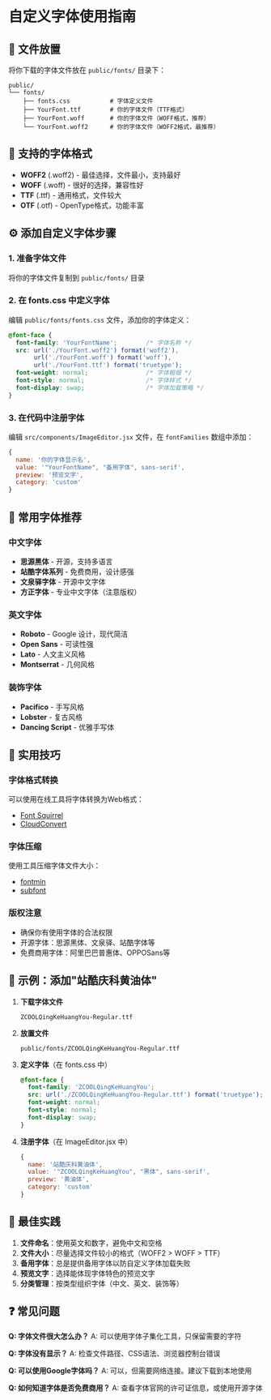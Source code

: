 # 自定义字体使用指南

## 📁 文件放置

将你下载的字体文件放在 `public/fonts/` 目录下：

```
public/
└── fonts/
    ├── fonts.css           # 字体定义文件
    ├── YourFont.ttf        # 你的字体文件（TTF格式）
    ├── YourFont.woff       # 你的字体文件（WOFF格式，推荐）
    └── YourFont.woff2      # 你的字体文件（WOFF2格式，最推荐）
```

## 🎨 支持的字体格式

- **WOFF2** (.woff2) - 最佳选择，文件最小，支持最好
- **WOFF** (.woff) - 很好的选择，兼容性好
- **TTF** (.ttf) - 通用格式，文件较大
- **OTF** (.otf) - OpenType格式，功能丰富

## ⚙️ 添加自定义字体步骤

### 1. 准备字体文件
将你的字体文件复制到 `public/fonts/` 目录

### 2. 在 fonts.css 中定义字体
编辑 `public/fonts/fonts.css` 文件，添加你的字体定义：

```css
@font-face {
  font-family: 'YourFontName';        /* 字体名称 */
  src: url('./YourFont.woff2') format('woff2'),
       url('./YourFont.woff') format('woff'),
       url('./YourFont.ttf') format('truetype');
  font-weight: normal;                /* 字体粗细 */
  font-style: normal;                 /* 字体样式 */
  font-display: swap;                 /* 字体加载策略 */
}
```

### 3. 在代码中注册字体
编辑 `src/components/ImageEditor.jsx` 文件，在 `fontFamilies` 数组中添加：

```javascript
{
  name: '你的字体显示名',
  value: '"YourFontName", "备用字体", sans-serif',
  preview: '预览文字',
  category: 'custom'
}
```

## 📝 常用字体推荐

### 中文字体
- **思源黑体** - 开源，支持多语言
- **站酷字体系列** - 免费商用，设计感强
- **文泉驿字体** - 开源中文字体
- **方正字体** - 专业中文字体（注意版权）

### 英文字体
- **Roboto** - Google 设计，现代简洁
- **Open Sans** - 可读性强
- **Lato** - 人文主义风格
- **Montserrat** - 几何风格

### 装饰字体
- **Pacifico** - 手写风格
- **Lobster** - 复古风格
- **Dancing Script** - 优雅手写体

## 🔧 实用技巧

### 字体格式转换
可以使用在线工具将字体转换为Web格式：
- [Font Squirrel](https://www.fontsquirrel.com/tools/webfont-generator)
- [CloudConvert](https://cloudconvert.com/)

### 字体压缩
使用工具压缩字体文件大小：
- [fontmin](https://github.com/ecomfe/fontmin)
- [subfont](https://github.com/Munter/subfont)

### 版权注意
- 确保你有使用字体的合法权限
- 开源字体：思源黑体、文泉驿、站酷字体等
- 免费商用字体：阿里巴巴普惠体、OPPOSans等

## 🚀 示例：添加"站酷庆科黄油体"

1. **下载字体文件**
   ```
   ZCOOLQingKeHuangYou-Regular.ttf
   ```

2. **放置文件**
   ```
   public/fonts/ZCOOLQingKeHuangYou-Regular.ttf
   ```

3. **定义字体**（在 fonts.css 中）
   ```css
   @font-face {
     font-family: 'ZCOOLQingKeHuangYou';
     src: url('./ZCOOLQingKeHuangYou-Regular.ttf') format('truetype');
     font-weight: normal;
     font-style: normal;
     font-display: swap;
   }
   ```

4. **注册字体**（在 ImageEditor.jsx 中）
   ```javascript
   {
     name: '站酷庆科黄油体',
     value: '"ZCOOLQingKeHuangYou", "黑体", sans-serif',
     preview: '黄油体',
     category: 'custom'
   }
   ```

## 🎯 最佳实践

1. **文件命名**：使用英文和数字，避免中文和空格
2. **文件大小**：尽量选择文件较小的格式（WOFF2 > WOFF > TTF）
3. **备用字体**：总是提供备用字体以防自定义字体加载失败
4. **预览文字**：选择能体现字体特色的预览文字
5. **分类管理**：按类型组织字体（中文、英文、装饰等）

## ❓ 常见问题

**Q: 字体文件很大怎么办？**
A: 可以使用字体子集化工具，只保留需要的字符

**Q: 字体没有显示？**
A: 检查文件路径、CSS语法、浏览器控制台错误

**Q: 可以使用Google字体吗？**
A: 可以，但需要网络连接。建议下载到本地使用

**Q: 如何知道字体是否免费商用？**
A: 查看字体官网的许可证信息，或使用开源字体 